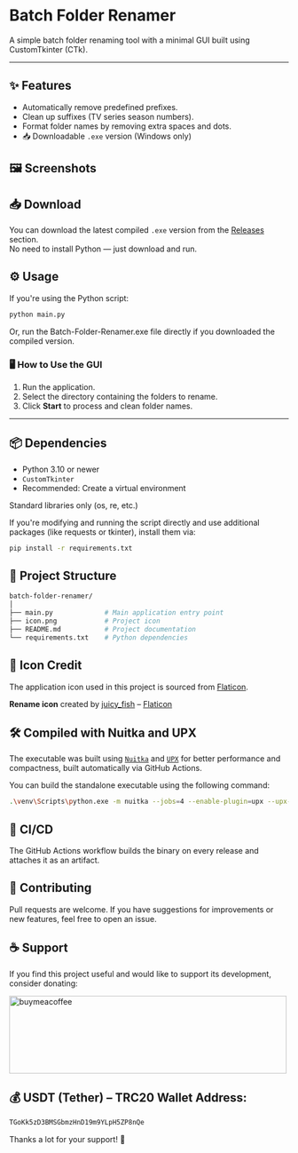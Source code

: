 # Batch Folder Renamer

A simple batch folder renaming tool with a minimal GUI built using CustomTkinter (CTk).  

---

## ✨ Features
- Automatically remove predefined prefixes.
- Clean up suffixes (TV series season numbers).
- Format folder names by removing extra spaces and dots.
- 📥 Downloadable `.exe` version (Windows only)

## 🖼️ Screenshots



## 📥 Download

You can download the latest compiled `.exe` version from the [Releases](https://github.com/TitanComputer/Batch-Folder-Renamer/releases/latest) section.  
No need to install Python — just download and run.

## ⚙️ Usage

If you're using the Python script:
```bash
python main.py
```
Or, run the Batch-Folder-Renamer.exe file directly if you downloaded the compiled version.

### 🖥️ How to Use the GUI

1. Run the application.
2. Select the directory containing the folders to rename.
3. Click **Start** to process and clean folder names.

---

## 📦 Dependencies

- Python 3.10 or newer
- `CustomTkinter`
- Recommended: Create a virtual environment

Standard libraries only (os, re, etc.)

If you're modifying and running the script directly and use additional packages (like requests or tkinter), install them via:
```bash
pip install -r requirements.txt
```

## 📁 Project Structure

```bash
batch-folder-renamer/
│
├── main.py             # Main application entry point
├── icon.png            # Project icon
├── README.md           # Project documentation
└── requirements.txt    # Python dependencies
```
## 🎨 Icon Credit
The application icon used in this project is sourced from [Flaticon](https://www.flaticon.com/free-icons/rename).

**Rename icon** created by [juicy_fish](https://www.flaticon.com/authors/juicy-fish) – [Flaticon](https://www.flaticon.com/)

## 🛠 Compiled with Nuitka and UPX
The executable was built using [`Nuitka`](https://nuitka.net/) and [`UPX`](https://github.com/upx/upx) for better performance and compactness, built automatically via GitHub Actions.

You can build the standalone executable using the following command:

```bash
.\venv\Scripts\python.exe -m nuitka --jobs=4 --enable-plugin=upx --upx-binary="YOUR PATH\upx.exe" --enable-plugin=multiprocessing --lto=yes --enable-plugin=tk-inter --windows-console-mode=disable --follow-imports --windows-icon-from-ico="icon.png" --include-data-files=icon.png=icon.png --python-flag=no_site,no_asserts,no_docstrings --onefile --standalone --msvc=latest --output-filename=Batch-Folder-Renamer main.py
```

## 🚀 CI/CD

The GitHub Actions workflow builds the binary on every release and attaches it as an artifact.

## 🤝 Contributing
Pull requests are welcome.
If you have suggestions for improvements or new features, feel free to open an issue.

## ☕ Support
If you find this project useful and would like to support its development, consider donating:

<a href="http://www.coffeete.ir/Titan"><img width="500" height="140" alt="buymeacoffee" src="https://github.com/user-attachments/assets/8ddccb3e-2afc-4fd9-a782-89464ec7dead" /></a>

## 💰 USDT (Tether) – TRC20 Wallet Address:

```bash
TGoKk5zD3BMSGbmzHnD19m9YLpH5ZP8nQe
```
Thanks a lot for your support! 🙏
